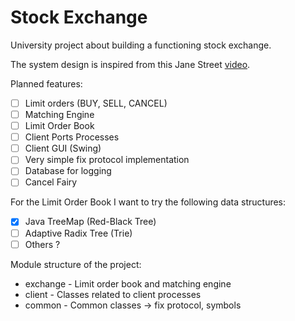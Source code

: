 # Stock Exchange

University project about building a functioning stock exchange.

The system design is inspired from this Jane Street [video](https://www.youtube.com/watch?v=b1e4t2k2KJY&t=22s).

Planned features:

* [ ] Limit orders (BUY, SELL, CANCEL)
* [ ] Matching Engine
* [ ] Limit Order Book
* [ ] Client Ports Processes
* [ ] Client GUI (Swing)
* [ ] Very simple fix protocol implementation
* [ ] Database for logging
* [ ] Cancel Fairy

For the Limit Order Book I want to try the following data structures:

* [x] Java TreeMap (Red-Black Tree)
* [ ] Adaptive Radix Tree (Trie)
* [ ] Others ?

Module structure of the project:

* exchange - Limit order book and matching engine
* client - Classes related to client processes
* common - Common classes -> fix protocol, symbols
